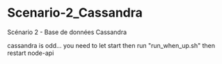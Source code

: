 # Scenario-2_Cassandra

Scénario 2 - Base de données Cassandra

cassandra is odd... you need to let start then run "run_when_up.sh" then restart node-api
